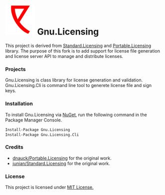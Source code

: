 # ![Logo](/logo.png?raw=true)  Gnu.Licensing

This project is derived from [Standard.Licensing](https://github.com/junian/standard.Licensing) and [Portable.Licensing](https://github.com/dnauck/Portable.Licensing/) library. The purpose of this fork is to add support for license file generation and license server API to manage and distribute licenses.

### Projects

Gnu.Licensing is class library for license generation and validation.  
Gnu.Licensing.Cli is command line tool to generete license file and sign keys.  

### Installation
To install Gnu.Licensing via [NuGet](http://www.nuget.org), run the following command in the Package Manager Console.
```
Install-Package Gnu.Licensing
Install-Package Gnu.Licensing.Cli
```

### Credits

* [dnauck/Portable.Licensing](https://github.com/dnauck/Portable.Licensing/) for the original work.
* [junian/Standard.Licensing](https://github.com/junian/standard.Licensing/) for the original work.

### License

This project is licensed under [MIT License.](https://github.com/vincoss/gnu.licensing/blob/master/LICENSE/raw=true)  
